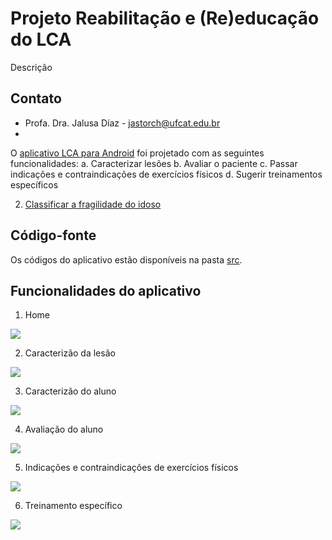 # Projeto Reabilitação e (Re)educação do LCA

Descrição

## Contato
- Profa. Dra. Jalusa Díaz - jastorch@ufcat.edu.br
- 

O [aplicativo LCA para Android](src/LCA.apk) foi projetado com as seguintes funcionalidades:
a. Caracterizar lesões
b. Avaliar o paciente
c. Passar indicações e contraindicações de exercícios físicos
d. Sugerir treinamentos específicos

2. [Classificar a fragilidade do idoso](src/jaltsClassificaPaciente.apk)

## Código-fonte
Os códigos do aplicativo estão disponíveis na pasta [src](src/).

## Funcionalidades do aplicativo
1. Home

  ![](images/lca-app01.png)

2. Caracterizão da lesão

  ![](images/lca-app02.png)

3. Caracterizão do aluno

  ![](images/lca-app03.png)

4. Avaliação do aluno

  ![](images/lca-app04.png)

5. Indicações e contraindicações de exercícios físicos

  ![](images/lca-app05.png)

6. Treinamento específico

  ![](images/lca-app06.png)
